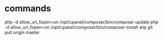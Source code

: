 # commands

php -d allow_url_fopen=on /opt/cpanel/composer/bin/composer update
php -d allow_url_fopen=on /opt/cpanel/composer/bin/composer install
wip
git pull origin master
